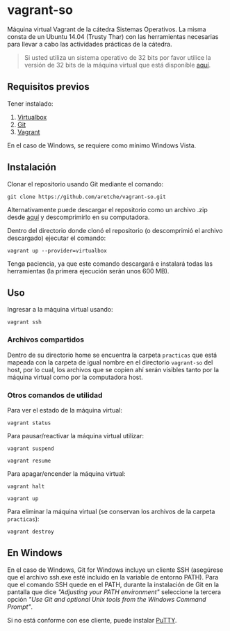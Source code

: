 # vagrant-so

Máquina virtual Vagrant de la cátedra Sistemas Operativos.
La misma consta de un Ubuntu 14.04 (Trusty Thar) con las herramientas necesarias para llevar a cabo las actividades prácticas de la cátedra.

> Si usted utiliza un sistema operativo de 32 bits por favor utilice la versión de 32 bits de la máquina virtual que está disponible [aquí](https://github.com/aretche/vagrant-so-i686).

## Requisitos previos

Tener instalado:
1. [Virtualbox](https://www.virtualbox.org/wiki/Downloads)
2. [Git](https://git-scm.com/downloads)
3. [Vagrant](https://www.vagrantup.com/downloads.html)

En el caso de Windows, se requiere como mínimo Windows Vista.

## Instalación

Clonar el repositorio usando Git mediante el comando:
```Shell
git clone https://github.com/aretche/vagrant-so.git
```

Alternativamente puede descargar el repositorio como un archivo .zip desde [aquí](https://github.com/aretche/vagrant-so/archive/2017.08.zip) y descomprimirlo en su computadora.

Dentro del directorio donde clonó el repositorio (o descomprimió el archivo descargado) ejecutar el comando:
```Shell
vagrant up --provider=virtualbox
```

Tenga paciencia, ya que este comando descargará e instalará todas las herramientas (la primera ejecución serán unos 600 MB).

## Uso

Ingresar a la máquina virtual usando:
```Shell
vagrant ssh
```


### Archivos compartidos

Dentro de su directorio home se encuentra la carpeta `practicas` que está mapeada con la carpeta de igual nombre en el directorio `vagrant-so` del host, por lo cual, los archivos que se copien ahí serán visibles tanto por la máquina virtual como por la computadora host.

### Otros comandos de utilidad

Para ver el estado de la máquina virtual:
```Shell
vagrant status
```

Para pausar/reactivar la máquina virtual utilizar:
```Shell
vagrant suspend
```
```Shell
vagrant resume
```
Para apagar/encender la máquina virtual:
```Shell
vagrant halt
```
```Shell
vagrant up
```
Para eliminar la máquina virtual (se conservan los archivos de la carpeta `practicas`):
```Shell
vagrant destroy
```

## En Windows

En el caso de Windows, Git for Windows incluye un cliente SSH (asegúrese que el archivo ssh.exe esté incluido en la variable de entorno PATH).
Para que el comando SSH quede en el PATH, durante la instalación de Git en la pantalla que dice *"Adjusting your PATH environment"* seleccione la tercera opción *"Use Git and optional Unix tools from the Windows Command Prompt"*.

Si no está conforme con ese cliente, puede instalar [PuTTY](https://www.chiark.greenend.org.uk/~sgtatham/putty/latest.html).
